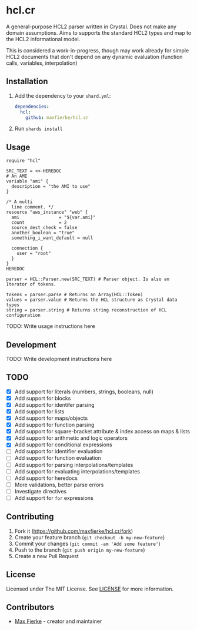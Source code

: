 # hcl.cr

A general-purpose HCL2 parser written in Crystal. Does not make any domain assumptions.
Aims to supports the standard HCL2 types and map to the HCL2 informational model.

This is considered a work-in-progress, though may work already for simple HCL2
documents that don't depend on any dynamic evaluation (function calls, variables, interpolation)

## Installation

1. Add the dependency to your `shard.yml`:

   ```yaml
   dependencies:
     hcl:
       github: maxfierke/hcl.cr
   ```

2. Run `shards install`

## Usage

```crystal
require "hcl"

SRC_TEXT = <<-HEREDOC
# An AMI
variable "ami" {
  description = "the AMI to use"
}

/* A multi
  line comment. */
resource "aws_instance" "web" {
  ami               = "${var.ami}"
  count             = 2
  source_dest_check = false
  another_boolean = "true"
  something_i_want_default = null

  connection {
    user = "root"
  }
}
HEREDOC

parser = HCL::Parser.new(SRC_TEXT) # Parser object. Is also an Iterator of tokens.

tokens = parser.parse # Returns an Array(HCL::Token)
values = parser.value # Returns the HCL structure as Crystal data types
string = parser.string # Returns string reconstruction of HCL configuration
```

TODO: Write usage instructions here

## Development

TODO: Write development instructions here

## TODO

- [X] Add support for literals (numbers, strings, booleans, null)
- [X] Add support for blocks
- [X] Add support for identifer parsing
- [X] Add support for lists
- [X] Add support for maps/objects
- [X] Add support for function parsing
- [X] Add support for square-bracket attribute & index access on maps & lists
- [X] Add support for arithmetic and logic operators
- [X] Add support for conditional expressions
- [ ] Add support for identifier evaluation
- [ ] Add support for function evaluation
- [ ] Add support for parsing interpolations/templates
- [ ] Add support for evaluating interpolations/templates
- [ ] Add support for heredocs
- [ ] More validations, better parse errors
- [ ] Investigate directives
- [ ] Add support for `for` expressions

## Contributing

1. Fork it (<https://github.com/maxfierke/hcl.cr/fork>)
2. Create your feature branch (`git checkout -b my-new-feature`)
3. Commit your changes (`git commit -am 'Add some feature'`)
4. Push to the branch (`git push origin my-new-feature`)
5. Create a new Pull Request

## License

Licensed under The MIT License. See [LICENSE](LICENSE) for more information.

## Contributors

- [Max Fierke](https://github.com/maxfierke) - creator and maintainer
